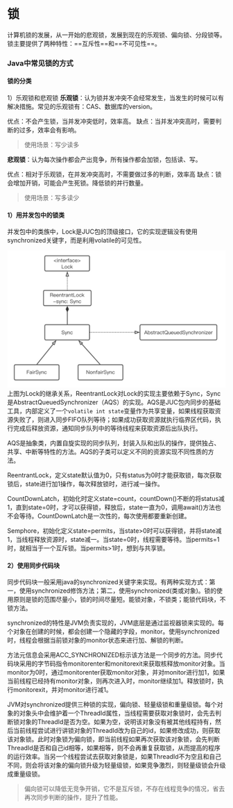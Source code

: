 # 锁

计算机锁的发展，从一开始的悲观锁，发展到现在的乐观锁、偏向锁、分段锁等。锁主要提供了两种特性：==互斥性==和==不可见性==。

### Java中常见锁的方式

#### 锁的分类

1）乐观锁和悲观锁
**乐观锁**：认为锁并发冲突不会经常发生，当发生的时候可以有解决措施。常见的乐观锁有：CAS、数据库的version。

优点：不会产生锁，当并发冲突低时，效率高。
缺点：当并发冲突高时，需要判断的过多，效率会有影响。

> 使用场景：写少读多

**悲观锁**：认为每次操作都会产出竞争，所有操作都会加锁，包括读、写。 

优点：相对于乐观锁，在并发冲突高时，不需要做过多的判断，效率高
缺点：锁会增加开销，可能会产生死锁。降低锁的并行数量。

> 使用场景：写多读少

#### 1）用并发包中的锁类

并发包中的类族中，Lock是JUC包的顶级接口，它的实现逻辑没有使用synchronized关键字，而是利用volatile的可见性。

![-w688](media/15399343725807/15405672671494.jpg)
上图为Lock的继承关系，ReentrantLock对Lock的实现主要依赖于Sync，Sync是AbstractQueuedSynchronizer（AQS）的实现。AQS是JUC包内同步的基础工具，内部定义了一个`volatile int state`变量作为共享变量，如果线程获取资源失败了，则进入同步FIFO队列等待；如果成功获取资源就执行临界区代码，执行完成后释放资源，通知同步队列中的等待线程来获取资源后出队执行。

AQS是抽象类，内置自旋实现的同步队列，封装入队和出队的操作，提供独占、共享、中断等特性的方法。AQS的子类可以定义不同的资源实现不同性质的方法。

ReentrantLock，定义state默认值为0，只有status为0时才能获取锁，每次获取锁后，state进行加1操作，每次释放锁时，进行减一操作。

CountDownLatch，初始化时定义state=count，countDown()不断的将status减1，直到state=0时，才可以获得锁，释放后，state一直为0，调用await()方法也不会等待。CountDownLatch是一次性的，每次使用都要重新创建。

Semphore，初始化定义state=permits，当state>0时可以获得锁，并将state减1，当线程释放资源时，state减一。当state=0时，线程需要等待。当permits=1时，就相当于一个互斥锁。当permits>1时，想到与共享锁。

#### 2）使用同步代码块

同步代码块一般采用java的synchronized关键字来实现。有两种实现方式：第一，使用synchronized修饰方法；第二，使用synchronized(类或对象)。锁的使用原则是锁的范围尽量小，锁的时间尽量短。能锁对象，不锁类；能锁代码块，不锁方法。

synchronized的特性是JVM负责实现的，JVM底层是通过监视器锁来实现的。每个对象在创建的时候，都会创建一个隐藏的字段，monitor。使用synchronized时，线程会根据当前锁对象的monitor状态来进行加、解锁的判断。

方法元信息会采用ACC_SYNCHRONIZED标示该方法是一个同步的方法。同步代码块采用的字节码指令monitorenter和monitorexit来获取核释放monitor对象。当monitor为0时，通过monitorenter获取monitor对象，并对monitor进行加1，如果当前线程已经持有monitor对象，则再次进入时，monitor继续加1。释放锁时，执行monitorexit，并对monitor进行减1。

JVM对synchronized提供三种锁的实现，偏向锁、轻量级锁和重量级锁。每个对象的对象头中会维护着一个ThreadId属性，当线程需要获取对象锁时，会先去判断锁对象的ThreadId是否为空。如果为空，说明该对象没有被其他线程持有，然后当前线程尝试进行讲锁对象的ThreadId改为自己的id，如果修改成功，则获取该对象锁。此时对象锁为偏向锁，即当前线程如果再次获取该对象锁，会先判断ThreadId是否和自己id相等，如果相等，则不会再重复获取锁，从而提高的程序的运行效率。当另一个线程尝试去获取对象锁是，如果ThreadId不为空且和自己不同，则会将该对象的偏向锁升级为轻量级锁，如果竞争激烈，则轻量级锁会升级成重量级锁。

> 偏向锁可以降低无竞争开销，它不是互斥锁，不存在线程竞争的情况，省去再次同步判断的操作，提升了性能。

